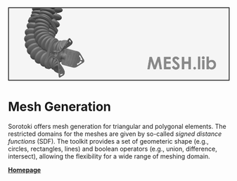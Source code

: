 <div align="center"> <img src="./src/mesh.png" width="650"> </div>

# Mesh Generation
Sorotoki offers mesh generation for triangular and polygonal elements. The restricted domains for the meshes are given by so-called *signed distance functions* (SDF). The toolkit provides a set of geometeric shape (e.g., circles, rectangles, lines) and boolean operators (e.g., union, difference, intersect), allowing the flexibility for a wide range of meshing domain.

[**Homepage**](https://bjcaasenbrood.github.io/SorotokiCode/)

